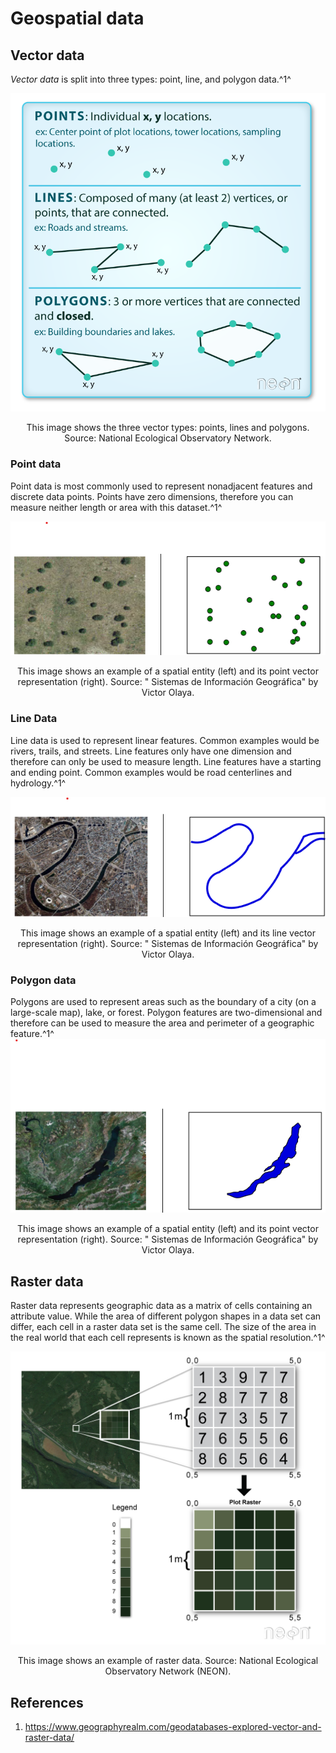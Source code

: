# Geospatial data


## Vector data


*Vector data* is split into three types: point, line, and polygon data.^1^

![points-lines-polygons-vector-data-types](../assets/points-lines-polygons-vector-data-types.png)

<p style="text-align: center;">This image shows the three vector types: points, lines and polygons. Source: National Ecological Observatory Network.
</p>


### Point data


Point data is most commonly used to represent nonadjacent features and discrete data points. Points have zero dimensions, therefore you can measure neither length or area with this dataset.^1^

![points](../assets/points.png)

<p style="text-align: center;">This image shows an example of a spatial entity (left) and its point vector representation (right). Source: " Sistemas de Información Geográfica" by Victor Olaya.
</p>


### Line Data


Line data is used to represent linear features. Common examples would be rivers, trails, and streets.  Line features only have one dimension and therefore can only be used to measure length.  Line features have a starting and ending point. Common examples would be road centerlines and hydrology.^1^

![lines](../assets/lines.png)
<p style="text-align: center;">This image shows an example of a spatial entity (left) and its line vector representation (right). Source: " Sistemas de Información Geográfica" by Victor Olaya.
</p>


### Polygon data


Polygons are used to represent areas such as the boundary of a city (on a large-scale map), lake, or forest.  Polygon features are two-dimensional and therefore can be used to measure the area and perimeter of a geographic feature.^1^
![polygon](../assets/polygon.png)

<p style="text-align: center;">This image shows an example of a spatial entity (left) and its point vector representation (right). Source: " Sistemas de Información Geográfica" by Victor Olaya.
</p>


## Raster data


Raster data represents geographic data as a matrix of cells containing an attribute value. While the area of different polygon shapes in a data set can differ, each cell in a raster data set is the same cell. The size of the area in the real world that each cell represents is known as the spatial resolution.^1^

![raster_neon](../assets/raster_neon.png)

<p style="text-align: center;">This image shows an example of raster data. Source: National Ecological Observatory Network (NEON).
</p>


## References

1. https://www.geographyrealm.com/geodatabases-explored-vector-and-raster-data/
